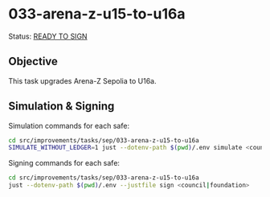 # 033-arena-z-u15-to-u16a

Status: [READY TO SIGN]()

## Objective

This task upgrades Arena-Z Sepolia to U16a.

## Simulation & Signing

Simulation commands for each safe:
```bash
cd src/improvements/tasks/sep/033-arena-z-u15-to-u16a
SIMULATE_WITHOUT_LEDGER=1 just --dotenv-path $(pwd)/.env simulate <council|foundation>
```

Signing commands for each safe:
```bash
cd src/improvements/tasks/sep/033-arena-z-u15-to-u16a
just --dotenv-path $(pwd)/.env --justfile sign <council|foundation>
```
